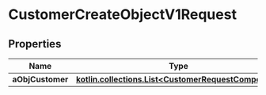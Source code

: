 
# CustomerCreateObjectV1Request

## Properties
| Name | Type | Description | Notes |
| ------------ | ------------- | ------------- | ------------- |
| **aObjCustomer** | [**kotlin.collections.List&lt;CustomerRequestCompound&gt;**](CustomerRequestCompound.md) |  |  |



